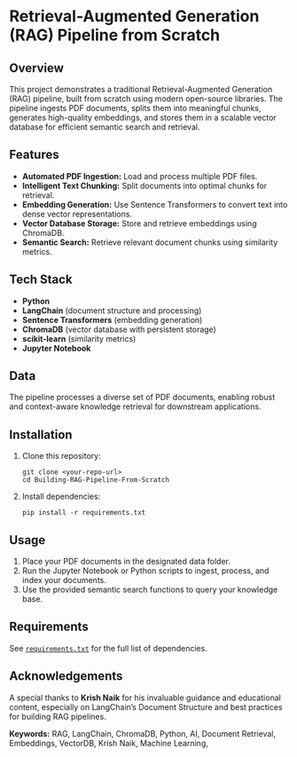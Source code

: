 # Retrieval-Augmented Generation (RAG) Pipeline from Scratch

## Overview

This project demonstrates a traditional Retrieval-Augmented Generation (RAG) pipeline, built from scratch using modern open-source libraries. The pipeline ingests PDF documents, splits them into meaningful chunks, generates high-quality embeddings, and stores them in a scalable vector database for efficient semantic search and retrieval.

## Features

- **Automated PDF Ingestion:** Load and process multiple PDF files.
- **Intelligent Text Chunking:** Split documents into optimal chunks for retrieval.
- **Embedding Generation:** Use Sentence Transformers to convert text into dense vector representations.
- **Vector Database Storage:** Store and retrieve embeddings using ChromaDB.
- **Semantic Search:** Retrieve relevant document chunks using similarity metrics.

## Tech Stack

- **Python**
- **LangChain** (document structure and processing)
- **Sentence Transformers** (embedding generation)
- **ChromaDB** (vector database with persistent storage)
- **scikit-learn** (similarity metrics)
- **Jupyter Notebook**

## Data

The pipeline processes a diverse set of PDF documents, enabling robust and context-aware knowledge retrieval for downstream applications.

## Installation

1. Clone this repository:
    ```
    git clone <your-repo-url>
    cd Building-RAG-Pipeline-From-Scratch
    ```

2. Install dependencies:
    ```
    pip install -r requirements.txt
    ```

## Usage

1. Place your PDF documents in the designated data folder.
2. Run the Jupyter Notebook or Python scripts to ingest, process, and index your documents.
3. Use the provided semantic search functions to query your knowledge base.

## Requirements

See [`requirements.txt`](requirements.txt) for the full list of dependencies.

## Acknowledgements

A special thanks to **Krish Naik** for his invaluable guidance and educational content, especially on LangChain’s Document Structure and best practices for building RAG pipelines.



**Keywords:** RAG, LangChain, ChromaDB, Python, AI, Document Retrieval, Embeddings, VectorDB, Krish Naik, Machine Learning,
